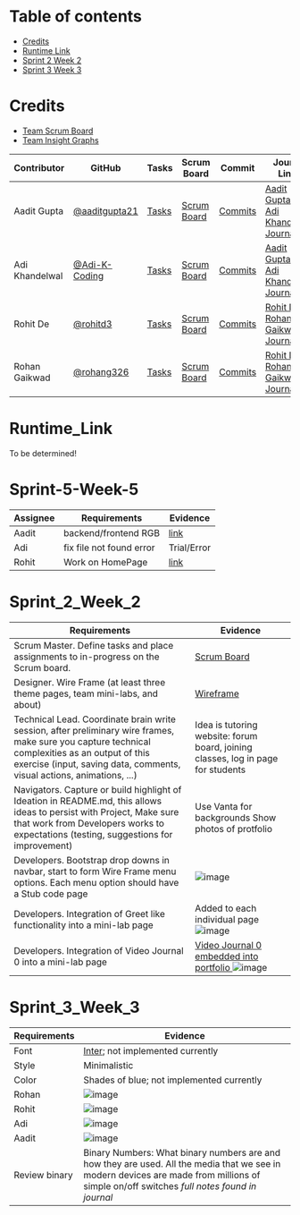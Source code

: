 Table of contents
=================

<!--ts-->
   * [Credits](#credits)
   * [Runtime Link](#runtime_link)
   * [Sprint 2 Week 2](#sprint_2_week_2)
   * [Sprint 3 Week 3](#sprint_3_week_3)
<!--te-->


Credits
============

- [Team Scrum Board](https://github.com/aaditgupta21/flask_portfolio/projects/1)
- [Team Insight Graphs](https://github.com/aaditgupta21/flask_portfolio/graphs/contributors)


Contributor | GitHub | Tasks | Scrum Board | Commit | Journal Links
----------- | ----------- | ------------- | ------------- | ------------- | -------------
Aadit Gupta | [@aaditgupta21](https://github.com/aaditgupta21) | [Tasks](https://github.com/aaditgupta21/flask_portfolio/issues) | [Scrum Board](https://github.com/aaditgupta21/flask_portfolio/projects/1)  | [Commits](https://github.com/aaditgupta21/flask_portfolio/commits/main?author=aaditgupta21) |[Aadit Gupta & Adi Khandelwal Journal](https://docs.google.com/document/d/18m2DBuJrDUOoWUPMxL7_-LjTvGnrwFLhQMYxaZReocM/edit?usp=sharing)
Adi Khandelwal | [@Adi-K-Coding](https://github.com/Adi-K-Coding) | [Tasks](https://github.com/aaditgupta21/flask_portfolio/issues) | [Scrum Board](https://github.com/aaditgupta21/flask_portfolio/projects/1) | [Commits](https://github.com/aaditgupta21/flask_portfolio/commits/main?author=Adi-K-Coding) | [Aadit Gupta & Adi Khandelwal Journal](https://docs.google.com/document/d/18m2DBuJrDUOoWUPMxL7_-LjTvGnrwFLhQMYxaZReocM/edit?usp=sharing)
Rohit De | [@rohitd3](https://github.com/rohitd3) | [Tasks](https://github.com/aaditgupta21/flask_portfolio/issues) | [Scrum Board](https://github.com/aaditgupta21/flask_portfolio/projects/1) | [Commits](https://github.com/aaditgupta21/flask_portfolio/commits/main?author=rohitd3) | [Rohit De & Rohan Gaikwad Journal](https://docs.google.com/document/d/1c5PIYwjII7IuVlCnkpn-ORHjwLj-XQIN5B2BWxP6aOw/edit?usp=sharing)
Rohan Gaikwad | [@rohang326](https://github.com/rohang326) | [Tasks](https://github.com/aaditgupta21/flask_portfolio/issues) | [Scrum Board](https://github.com/aaditgupta21/flask_portfolio/projects/1) | [Commits](https://github.com/aaditgupta21/flask_portfolio/commits/main?author=rohang326) | [Rohit De & Rohan Gaikwad Journal](https://docs.google.com/document/d/1c5PIYwjII7IuVlCnkpn-ORHjwLj-XQIN5B2BWxP6aOw/edit?usp=sharing)





Runtime_Link
============

To be determined!

Sprint-5-Week-5
=================
Assignee | Requirements | Evidence |
-------- | ----------- | ----------| 
Aadit | backend/frontend RGB |[link](https://github.com/aaditgupta21/flask_portfolio/commit/327b42f74a5bee36d4eb3e0627f2d12ad142e7f6) | 
Adi  | fix file not found error | Trial/Error |
Rohit | Work on HomePage | [link](https://github.com/aaditgupta21/flask_portfolio/commit/2fc0db57bf02b81e34682dff2496cfece08cfc86) |

Sprint_2_Week_2
============


Requirements | Evidence |
----------- | ----------- |
Scrum Master. Define tasks and place assignments to in-progress on the Scrum board.  | [Scrum Board](https://github.com/aaditgupta21/flask_portfolio/projects/1) |
Designer. Wire Frame (at least three theme pages, team mini-labs, and about) | [Wireframe](https://docs.google.com/document/d/13JMjVt1LlVg1cZFgbcL_K0h7GkAvD9NJkFDNzeb8OTk/edit?usp=sharing) |
Technical Lead. Coordinate brain write session, after preliminary wire frames, make sure you capture technical complexities as an output of this exercise (input, saving data, comments, visual actions, animations, ...) | Idea is tutoring website: forum board, joining classes, log in page for students |
Navigators. Capture or build highlight of Ideation in README.md, this allows ideas to persist with Project,  Make sure that work from Developers works to expectations (testing, suggestions for improvement) | Use Vanta for backgrounds                                                                                                                        Show photos of protfolio |
Developers. Bootstrap drop downs in navbar, start to form Wire Frame menu options.  Each menu option should have a Stub code page | ![image](https://user-images.githubusercontent.com/44128572/133027385-edaa60bc-008f-437d-87fe-3d4a29164e02.png) |
Developers. Integration of Greet like functionality into a mini-lab page | Added to each individual page ![image](https://user-images.githubusercontent.com/44128572/133027063-84232b8d-e9c0-4ced-bba5-46bb99b4f564.png) |
Developers. Integration of Video Journal 0 into a mini-lab page | [Video Journal 0 embedded into portfolio ](https://www.youtube.com/playlist?list=PLT0pUL77e5RFi8ZPMgJNCi7Gp_5K-BZ0K) ![image](https://user-images.githubusercontent.com/44128572/133027005-909838fb-7c2e-4afa-8932-e0ac62d0d34c.png)|


Sprint_3_Week_3
============

Requirements | Evidence |
----------- | ----------- |
Font | [Inter](https://fonts.google.com/specimen/Inter?query=Inter); not implemented currently |
Style | Minimalistic |
Color | Shades of blue; not implemented currently |
Rohan | ![image](https://user-images.githubusercontent.com/89225438/133149631-ec8e6135-209c-44ce-8c43-4d8ded4ebd0d.png) |
Rohit | ![image](https://user-images.githubusercontent.com/44128572/133026053-b46f4cfe-3020-4d26-b488-3a8b1b91dd48.png) |
Adi | ![image](https://user-images.githubusercontent.com/44128572/133026040-e04009a9-6d38-42e8-a449-fc52529830b6.png) |
Aadit | ![image](https://user-images.githubusercontent.com/44128572/133026029-da9c8065-7140-4374-b3ee-30bb26add09a.png) |
Review binary | Binary Numbers: What binary numbers are and how they are used. All the media that we see in modern devices are made from millions of simple on/off switches *full notes found in journal*|
